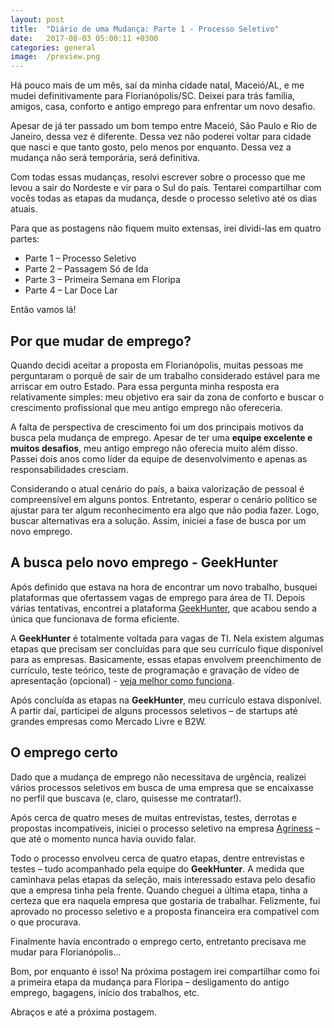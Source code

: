 ```yaml
---
layout: post
title:  "Diário de uma Mudança: Parte 1 - Processo Seletivo"
date:   2017-08-03 05:00:11 +0300
categories: general
image:  /preview.png
---
```


Há pouco mais de um mês, saí da minha cidade natal, Maceió/AL, e me mudei definitivamente para Florianópolis/SC. Deixei para trás família, amigos, casa, conforto e antigo emprego para enfrentar um novo desafio.

Apesar de já ter passado um bom tempo entre Maceió, São Paulo e Rio de Janeiro, dessa vez é diferente. Dessa vez não poderei voltar para cidade que nasci e que tanto gosto, pelo menos por enquanto. Dessa vez a mudança não será temporária, será definitiva.

Com todas essas mudanças, resolvi escrever sobre o processo que me levou a sair do Nordeste e vir para o Sul do país. Tentarei compartilhar com vocês todas as etapas da mudança, desde o processo seletivo até os dias atuais.

Para que as postagens não fiquem muito extensas, irei dividi-las em quatro partes:

* Parte 1 – Processo Seletivo
* Parte 2 – Passagem Só de Ida
* Parte 3 – Primeira Semana em Floripa
* Parte 4 – Lar Doce Lar

Então vamos lá!

## Por que mudar de emprego?

Quando decidi aceitar a proposta em Florianópolis, muitas pessoas me perguntaram o porquê de sair de um trabalho considerado estável para me arriscar em outro Estado. Para essa pergunta minha resposta era relativamente simples: meu objetivo era sair da zona de conforto e buscar o crescimento profissional que meu antigo emprego não ofereceria.

A falta de perspectiva de crescimento foi um dos principais motivos da busca pela mudança de emprego. Apesar de ter uma **equipe excelente e muitos desafios**, meu antigo emprego não oferecia muito além disso. Passei dois anos como líder da equipe de desenvolvimento e apenas as responsabilidades cresciam.

Considerando o atual cenário do país, a baixa valorização de pessoal é compreensível em alguns pontos. Entretanto, esperar o cenário político se ajustar para ter algum reconhecimento era algo que não podia fazer. Logo, buscar alternativas era a solução. Assim, iniciei a fase de busca por um novo emprego.

## A busca pelo novo emprego - GeekHunter

Após definido que estava na hora de encontrar um novo trabalho, busquei plataformas que ofertassem vagas de emprego para área de TI. Depois várias tentativas, encontrei a plataforma [GeekHunter](https://www.geekhunter.com.br/), que acabou sendo a única que funcionava de forma eficiente.

A **GeekHunter** é totalmente voltada para vagas de TI. Nela existem algumas etapas que precisam ser concluídas para que seu currículo fique disponível para as empresas. Basicamente, essas etapas envolvem preenchimento de currículo, teste teórico, teste de programação e gravação de vídeo de apresentação (opcional) - [veja melhor como funciona](https://www.geekhunter.com.br/como/candidatos).

Após concluída as etapas na **GeekHunter**, meu currículo estava disponível. A partir daí, participei de alguns processos seletivos – de startups até grandes empresas como Mercado Livre e B2W.

##  O emprego certo

Dado que a mudança de emprego não necessitava de urgência, realizei vários processos seletivos em busca de uma empresa que se encaixasse no perfil que buscava (e, claro, quisesse me contratar!).

Após cerca de quatro meses de muitas entrevistas, testes, derrotas e propostas incompatíveis, iniciei o processo seletivo na empresa [Agriness](http://www.agriness.com/pt/) – que até o momento nunca havia ouvido falar.

Todo o processo envolveu cerca de quatro etapas, dentre entrevistas e testes – tudo acompanhado pela equipe do **GeekHunter**. A medida que caminhava pelas etapas da seleção, mais interessado estava pelo desafio que a empresa tinha pela frente. Quando cheguei a última etapa, tinha a certeza que era naquela empresa que gostaria de trabalhar. Felizmente, fui aprovado no processo seletivo e a proposta financeira era compatível com o que procurava.

Finalmente havia encontrado o emprego certo, entretanto precisava me mudar para Florianópolis...

Bom, por enquanto é isso! Na próxima postagem irei compartilhar como foi a primeira etapa da mudança para Floripa – desligamento do antigo emprego, bagagens, início dos trabalhos, etc.

Abraços e até a próxima postagem.
